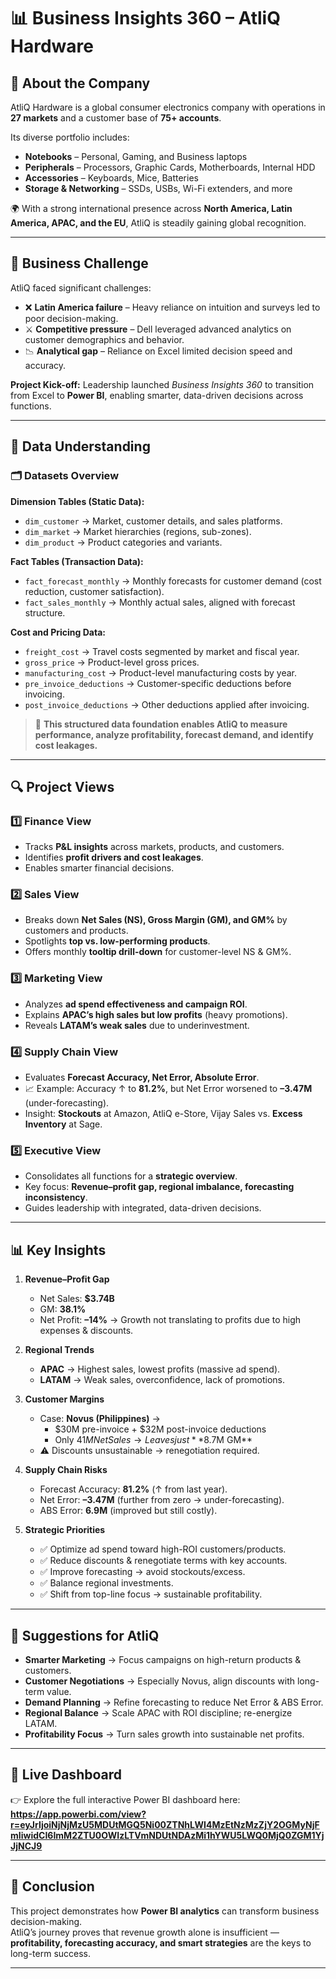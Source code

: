 # 📊 Business Insights 360 – AtliQ Hardware  

## 📖 About the Company  
AtliQ Hardware is a global consumer electronics company with operations in **27 markets** and a customer base of **75+ accounts**.  

Its diverse portfolio includes:  
- **Notebooks** – Personal, Gaming, and Business laptops  
- **Peripherals** – Processors, Graphic Cards, Motherboards, Internal HDD  
- **Accessories** – Keyboards, Mice, Batteries  
- **Storage & Networking** – SSDs, USBs, Wi-Fi extenders, and more  

🌍 With a strong international presence across **North America, Latin America, APAC, and the EU**, AtliQ is steadily gaining global recognition.  

---

## 🎯 Business Challenge  
AtliQ faced significant challenges:  
- ❌ **Latin America failure** – Heavy reliance on intuition and surveys led to poor decision-making.  
- ⚔️ **Competitive pressure** – Dell leveraged advanced analytics on customer demographics and behavior.  
- 📉 **Analytical gap** – Reliance on Excel limited decision speed and accuracy.  

**Project Kick-off:** Leadership launched *Business Insights 360* to transition from Excel to **Power BI**, enabling smarter, data-driven decisions across functions.  

---

## 📂 Data Understanding  

### 🗂 Datasets Overview  

**Dimension Tables (Static Data):**  
- `dim_customer` → Market, customer details, and sales platforms.  
- `dim_market` → Market hierarchies (regions, sub-zones).  
- `dim_product` → Product categories and variants.  

**Fact Tables (Transaction Data):**  
- `fact_forecast_monthly` → Monthly forecasts for customer demand (cost reduction, customer satisfaction).  
- `fact_sales_monthly` → Monthly actual sales, aligned with forecast structure.  

**Cost and Pricing Data:**  
- `freight_cost` → Travel costs segmented by market and fiscal year.  
- `gross_price` → Product-level gross prices.  
- `manufacturing_cost` → Product-level manufacturing costs by year.  
- `pre_invoice_deductions` → Customer-specific deductions before invoicing.  
- `post_invoice_deductions` → Other deductions applied after invoicing.  

> 📝 **This structured data foundation enables AtliQ to measure performance, analyze profitability, forecast demand, and identify cost leakages.**  

---

## 🔍 Project Views  

### 1️⃣ Finance View  
- Tracks **P&L insights** across markets, products, and customers.  
- Identifies **profit drivers and cost leakages**.  
- Enables smarter financial decisions.  

### 2️⃣ Sales View  
- Breaks down **Net Sales (NS), Gross Margin (GM), and GM%** by customers and products.  
- Spotlights **top vs. low-performing products**.  
- Offers monthly **tooltip drill-down** for customer-level NS & GM%.  

### 3️⃣ Marketing View  
- Analyzes **ad spend effectiveness and campaign ROI**.  
- Explains **APAC’s high sales but low profits** (heavy promotions).  
- Reveals **LATAM’s weak sales** due to underinvestment.  

### 4️⃣ Supply Chain View  
- Evaluates **Forecast Accuracy, Net Error, Absolute Error**.  
- 📈 Example: Accuracy ↑ to **81.2%**, but Net Error worsened to **–3.47M** (under-forecasting).  
- Insight: **Stockouts** at Amazon, AtliQ e-Store, Vijay Sales vs. **Excess Inventory** at Sage.  

### 5️⃣ Executive View  
- Consolidates all functions for a **strategic overview**.  
- Key focus: **Revenue–profit gap, regional imbalance, forecasting inconsistency**.  
- Guides leadership with integrated, data-driven decisions.  

---

## 📊 Key Insights  

1. **Revenue–Profit Gap**  
   - Net Sales: **$3.74B**  
   - GM: **38.1%**  
   - Net Profit: **–14%** → Growth not translating to profits due to high expenses & discounts.  

2. **Regional Trends**  
   - **APAC** → Highest sales, lowest profits (massive ad spend).  
   - **LATAM** → Weak sales, overconfidence, lack of promotions.  

3. **Customer Margins**  
   - Case: **Novus (Philippines)** →  
     - $30M pre-invoice + $32M post-invoice deductions  
     - Only $41M Net Sales → Leaves just **$8.7M GM**  
   - ⚠️ Discounts unsustainable → renegotiation required.  

4. **Supply Chain Risks**  
   - Forecast Accuracy: **81.2%** (↑ from last year).  
   - Net Error: **–3.47M** (further from zero → under-forecasting).  
   - ABS Error: **6.9M** (improved but still costly).  

5. **Strategic Priorities**  
   - ✅ Optimize ad spend toward high-ROI customers/products.  
   - ✅ Reduce discounts & renegotiate terms with key accounts.  
   - ✅ Improve forecasting → avoid stockouts/excess.  
   - ✅ Balance regional investments.  
   - ✅ Shift from top-line focus → sustainable profitability.  

---

## 🎯 Suggestions for AtliQ  
- **Smarter Marketing** → Focus campaigns on high-return products & customers.  
- **Customer Negotiations** → Especially Novus, align discounts with long-term value.  
- **Demand Planning** → Refine forecasting to reduce Net Error & ABS Error.  
- **Regional Balance** → Scale APAC with ROI discipline; re-energize LATAM.  
- **Profitability Focus** → Turn sales growth into sustainable net profits.  

---

## 🔗 Live Dashboard  
👉 Explore the full interactive Power BI dashboard here:  
**https://app.powerbi.com/view?r=eyJrIjoiNjNjMzU5MDUtMGQ5Ni00ZTNhLWI4MzEtNzMzZjY2OGMyNjFmIiwidCI6ImM2ZTU0OWIzLTVmNDUtNDAzMi1hYWU5LWQ0MjQ0ZGM1YjJjNCJ9**  

---

## 📌 Conclusion  
This project demonstrates how **Power BI analytics** can transform business decision-making.  
AtliQ’s journey proves that revenue growth alone is insufficient — **profitability, forecasting accuracy, and smart strategies** are the keys to long-term success.  

---
